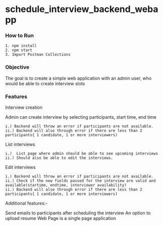 # schedule_interview_backend_webapp

### How to Run

    1. npm install
    2. npm start
    3. Import Postman Collections

### Objective

The goal is to create a simple web application with an admin user, who would be able to create interview slots

### Features

Interview creation

Admin can create interview by selecting participants, start time, end time

    i.) Backend will throw an error if participants are not available.
    ii.) Backend will also through error if there are less than 2 participants{ 1 candidate, 1 or more interviewers)

List interviews

    i.)  List page where admin should be able to see upcoming interviews
    ii.) Should also be able to edit the interviews.

Edit interviews

    i.) Backend will throw an error if participants are not available.
    ii.) Check if the new fields passed for the interview are valid and available(startime, endtime, interviewer availability)
    ii.) Backend will also through error if there are less than 2 participants{ 1 candidate, 1 or more interviewers)

Additional features:-

Send emails to participants after scheduling the interview
An option to upload resume
Web Page is a single page application
